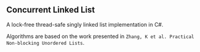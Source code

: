 ## Concurrent Linked List

A lock-free thread-safe singly linked list implementation in C#.

Algorithms are based on the work presented in `Zhang, K et al. Practical Non-blocking Unordered Lists`.

